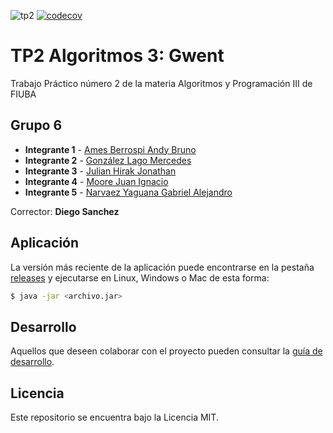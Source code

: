 ![tp2](https://github.com/fiuba/algo3_proyecto_base_tp2/actions/workflows/build.yml/badge.svg) [![codecov](https://codecov.io/gh/fiuba/algo3_proyecto_base_tp2/branch/master/graph/badge.svg)](https://codecov.io/gh/fiuba/algo3_proyecto_base_tp2)

# TP2 Algoritmos 3: Gwent 

Trabajo Práctico número 2 de la materia Algoritmos y Programación III de FIUBA

## Grupo 6

* **Integrante 1** - [Ames Berrospi Andy Bruno](https://github.com/AndyAmes)
* **Integrante 2** - [González Lago Mercedes](https://github.com/mercedesgonzalezlago)
* **Integrante 3** - [Julian Hirak Jonathan](https://github.com/yonhir)
* **Integrante 4** - [Moore Juan Ignacio](https://github.com/JuaniMoore)
* **Integrante 5** - [Narvaez Yaguana Gabriel Alejandro](https://github.com/Gabosawn)

Corrector: **Diego Sanchez**

## Aplicación

La versión más reciente de la aplicación puede encontrarse en la pestaña [releases](https://github.com/fiuba/algo3_proyecto_base_tp2/releases/latest) y ejecutarse en Linux, Windows o Mac de esta forma:

```bash
$ java -jar <archivo.jar>
```

## Desarrollo

Aquellos que deseen colaborar con el proyecto pueden consultar la [guía de desarrollo](./docs/Desarrollo.md).

## Licencia

Este repositorio se encuentra bajo la Licencia MIT.
